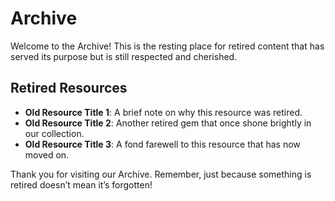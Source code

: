 # Archive

Welcome to the Archive! This is the resting place for retired content that has served its purpose but is still respected and cherished.

## Retired Resources
- **Old Resource Title 1**: A brief note on why this resource was retired.
- **Old Resource Title 2**: Another retired gem that once shone brightly in our collection.
- **Old Resource Title 3**: A fond farewell to this resource that has now moved on.

Thank you for visiting our Archive. Remember, just because something is retired doesn’t mean it’s forgotten!